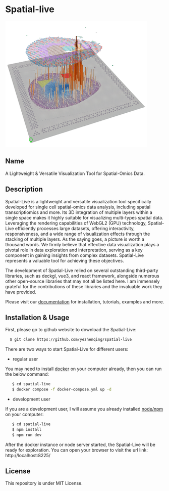 # Spatial-live

<img src="./public/spatial-demo.png" width="450" height="400">

## Name
A Lightweight & Versatile Visualization Tool for Spatial-Omics Data.

## Description
Spatial-Live is a lightweight and versatile visualization tool specifically developed for
single cell spatial-omics data analysis, including spatial transcriptiomics and more. Its 3D
integration of multiple layers within a single space makes it highly suitable for
visualizing multi-types spatial data. Leveraging the rendering capabilities of WebGL2 (GPU)
technology, Spatial-Live efficiently processes large datasets, offering interactivity,
responsiveness, and a wide range of visualization effects through the stacking of multiple
layers. As the saying goes, a picture is worth a thousand words. We firmly believe that
effective data visualization plays a pivotal role in data exploration and interpretation,
serving as a key component in gaining insights from complex datasets. Spatial-Live represents
a valuable tool for achieving these objectives.

The development of Spatial-Live relied on several outstanding third-party libraries, such as
deckgl, vue3, and react framework, alongside numerous other open-source libraries that may
not all be listed here. I am immensely grateful for the contributions of these libraries and
the invaluable work they have provided.

Please visit our [documentation](https://yezhenqing.github.io/spatial-live/) for installation, tutorials, examples and more.


## Installation & Usage
First, please go to github website to download the Spatial-Live:

```bash
  $ git clone https://github.com/yezhenqing/spatial-live
```


There are two ways to start Spatial-Live for different users:

*  regular user 

You may need to install [docker](https://docs.docker.com/engine/install/) on your computer already, then you can run the below command:


```bash
   $ cd spatial-live
   $ docker compose -f docker-compose.yml up -d
```

*  development user

If you are a development user, I will assume you already installed [node/npm](https://nodejs.org/en/download) on your computer:


```bash
   $ cd spatial-live
   $ npm install
   $ npm run dev
```

After the docker instance or node server started, the Spatial-Live will be ready for exploration. 
You can open your browser to visit the url link: http://localhost:8225/


## License
This repository is under MIT License. 


